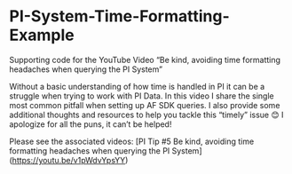 # PI-System-Time-Formatting-Example
Supporting code for the YouTube Video “Be kind, avoiding time formatting headaches when querying the PI System” 

Without a basic understanding of how time is handled in PI it can be a struggle when trying to work with PI Data. In this video I share the single most common pitfall when setting up AF SDK queries. I also provide some additional thoughts and resources to help you tackle this “timely” issue 😊 I apologize for all the puns, it can’t be helped!

Please see the associated videos: [PI Tip #5 Be kind, avoiding time formatting headaches when querying the PI System] (https://youtu.be/v1pWdvYpsYY)
